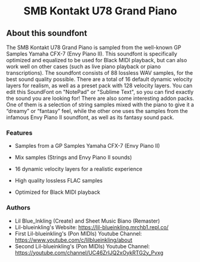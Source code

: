 <h1 align="center">SMB Kontakt U78 Grand Piano</h1>

## About this soundfont

The SMB Kontakt U78 Grand Piano is sampled from the well-known GP Samples Yamaha CFX-7 (Envy Piano II). This soundfont is specifically optimized and equalized to be used for Black MIDI playback, but can also work well on other cases (such as live piano playback or piano transcriptions). The soundfont consists of 88 lossless WAV samples, for the best sound quality possible. There are a total of 16 default dynamic velocity layers for realism, as well as a preset pack with 128 velocity layers. You can edit this SoundFont on "NotePad" or "Sublime Text", so you can find exactly the sound you are looking for! There are also some interesting addon packs. One of them is a selection of string samples mixed with the piano to give it a “dreamy” or “fantasy” feel, while the other one uses the samples from the infamous Envy Piano II soundfont, as well as its fantasy sound pack.

### Features

- Samples from a GP Samples Yamaha CFX-7 (Envy Piano II)

- Mix samples (Strings and Envy Piano II sounds)

- 16 dynamic velocity layers for a realistic experience

- High quality lossless FLAC samples

- Optimized for Black MIDI playback

### Authors

- Lil Blue_Inkling (Create) and Sheet Music Biano (Remaster)
- Lil-blueinkling's Website: https://lil-blueinkling.mrchb1.repl.co/
- First Lil-blueinkling's (Pon MIDIs) Youtube Channel: https://www.youtube.com/c/lilblueinkling/about
- Second Lil-blueinkling's (Pon MIDIs) Youtube Channel: https://youtube.com/channel/UC46ZrIJQ2xOykRTG2y_Pvxg
